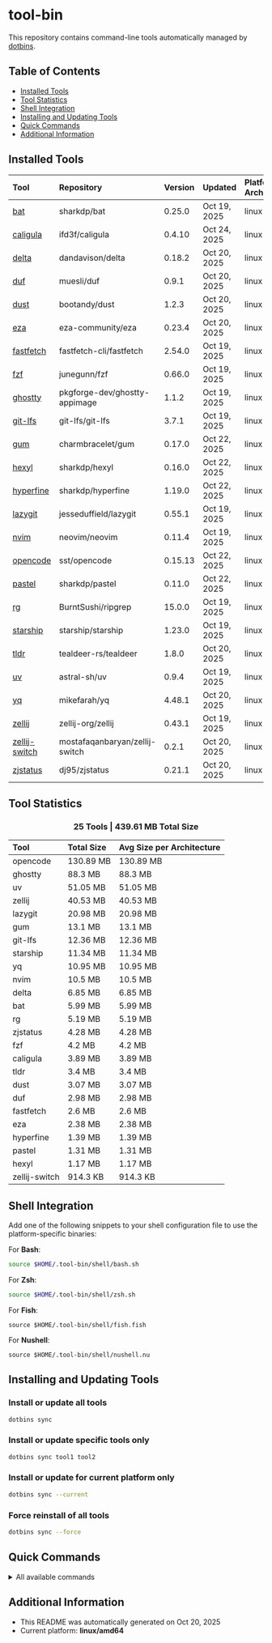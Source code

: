 # tool-bin
This repository contains command-line tools automatically managed by [dotbins](https://github.com/basnijholt/dotbins).

## Table of Contents

- [Installed Tools](#installed-tools)
- [Tool Statistics](#tool-statistics)
- [Shell Integration](#shell-integration)
- [Installing and Updating Tools](#installing-and-updating-tools)
- [Quick Commands](#quick-commands)
- [Additional Information](#additional-information)

## Installed Tools

| Tool | Repository | Version | Updated | Platforms & Architectures |
| :--- | :--------- | :------ | :------ | :------------------------ |
| [bat](https://github.com/sharkdp/bat) | sharkdp/bat | 0.25.0 | Oct 19, 2025 | linux (amd64) |
| [caligula](https://github.com/ifd3f/caligula) | ifd3f/caligula | 0.4.10 | Oct 24, 2025 | linux (amd64) |
| [delta](https://github.com/dandavison/delta) | dandavison/delta | 0.18.2 | Oct 20, 2025 | linux (amd64) |
| [duf](https://github.com/muesli/duf) | muesli/duf | 0.9.1 | Oct 20, 2025 | linux (amd64) |
| [dust](https://github.com/bootandy/dust) | bootandy/dust | 1.2.3 | Oct 20, 2025 | linux (amd64) |
| [eza](https://github.com/eza-community/eza) | eza-community/eza | 0.23.4 | Oct 20, 2025 | linux (amd64) |
| [fastfetch](https://github.com/fastfetch-cli/fastfetch) | fastfetch-cli/fastfetch | 2.54.0 | Oct 19, 2025 | linux (amd64) |
| [fzf](https://github.com/junegunn/fzf) | junegunn/fzf | 0.66.0 | Oct 19, 2025 | linux (amd64) |
| [ghostty](https://github.com/pkgforge-dev/ghostty-appimage) | pkgforge-dev/ghostty-appimage | 1.1.2 | Oct 19, 2025 | linux (amd64) |
| [git-lfs](https://github.com/git-lfs/git-lfs) | git-lfs/git-lfs | 3.7.1 | Oct 19, 2025 | linux (amd64) |
| [gum](https://github.com/charmbracelet/gum) | charmbracelet/gum | 0.17.0 | Oct 22, 2025 | linux (amd64) |
| [hexyl](https://github.com/sharkdp/hexyl) | sharkdp/hexyl | 0.16.0 | Oct 22, 2025 | linux (amd64) |
| [hyperfine](https://github.com/sharkdp/hyperfine) | sharkdp/hyperfine | 1.19.0 | Oct 22, 2025 | linux (amd64) |
| [lazygit](https://github.com/jesseduffield/lazygit) | jesseduffield/lazygit | 0.55.1 | Oct 19, 2025 | linux (amd64) |
| [nvim](https://github.com/neovim/neovim) | neovim/neovim | 0.11.4 | Oct 19, 2025 | linux (amd64) |
| [opencode](https://github.com/sst/opencode) | sst/opencode | 0.15.13 | Oct 22, 2025 | linux (amd64) |
| [pastel](https://github.com/sharkdp/pastel) | sharkdp/pastel | 0.11.0 | Oct 22, 2025 | linux (amd64) |
| [rg](https://github.com/BurntSushi/ripgrep) | BurntSushi/ripgrep | 15.0.0 | Oct 19, 2025 | linux (amd64) |
| [starship](https://github.com/starship/starship) | starship/starship | 1.23.0 | Oct 19, 2025 | linux (amd64) |
| [tldr](https://github.com/tealdeer-rs/tealdeer) | tealdeer-rs/tealdeer | 1.8.0 | Oct 20, 2025 | linux (amd64) |
| [uv](https://github.com/astral-sh/uv) | astral-sh/uv | 0.9.4 | Oct 19, 2025 | linux (amd64) |
| [yq](https://github.com/mikefarah/yq) | mikefarah/yq | 4.48.1 | Oct 20, 2025 | linux (amd64) |
| [zellij](https://github.com/zellij-org/zellij) | zellij-org/zellij | 0.43.1 | Oct 19, 2025 | linux (amd64) |
| [zellij-switch](https://github.com/mostafaqanbaryan/zellij-switch) | mostafaqanbaryan/zellij-switch | 0.2.1 | Oct 20, 2025 | linux (amd64) |
| [zjstatus](https://github.com/dj95/zjstatus) | dj95/zjstatus | 0.21.1 | Oct 20, 2025 | linux (amd64) |

## Tool Statistics

<div align='center'><h3>25 Tools | 439.61 MB Total Size</h3></div>

| Tool | Total Size | Avg Size per Architecture |
| :--- | :-------- | :------------------------ |
| opencode | 130.89 MB | 130.89 MB |
| ghostty | 88.3 MB | 88.3 MB |
| uv | 51.05 MB | 51.05 MB |
| zellij | 40.53 MB | 40.53 MB |
| lazygit | 20.98 MB | 20.98 MB |
| gum | 13.1 MB | 13.1 MB |
| git-lfs | 12.36 MB | 12.36 MB |
| starship | 11.34 MB | 11.34 MB |
| yq | 10.95 MB | 10.95 MB |
| nvim | 10.5 MB | 10.5 MB |
| delta | 6.85 MB | 6.85 MB |
| bat | 5.99 MB | 5.99 MB |
| rg | 5.19 MB | 5.19 MB |
| zjstatus | 4.28 MB | 4.28 MB |
| fzf | 4.2 MB | 4.2 MB |
| caligula | 3.89 MB | 3.89 MB |
| tldr | 3.4 MB | 3.4 MB |
| dust | 3.07 MB | 3.07 MB |
| duf | 2.98 MB | 2.98 MB |
| fastfetch | 2.6 MB | 2.6 MB |
| eza | 2.38 MB | 2.38 MB |
| hyperfine | 1.39 MB | 1.39 MB |
| pastel | 1.31 MB | 1.31 MB |
| hexyl | 1.17 MB | 1.17 MB |
| zellij-switch | 914.3 KB | 914.3 KB |

## Shell Integration

Add one of the following snippets to your shell configuration file to use the platform-specific binaries:

For **Bash**:
```bash
source $HOME/.tool-bin/shell/bash.sh
```

For **Zsh**:
```bash
source $HOME/.tool-bin/shell/zsh.sh
```

For **Fish**:
```fish
source $HOME/.tool-bin/shell/fish.fish
```

For **Nushell**:
```nu
source $HOME/.tool-bin/shell/nushell.nu
```

## Installing and Updating Tools

### Install or update all tools
```bash
dotbins sync
```

### Install or update specific tools only
```bash
dotbins sync tool1 tool2
```

### Install or update for current platform only
```bash
dotbins sync --current
```

### Force reinstall of all tools
```bash
dotbins sync --force
```

## Quick Commands

<details>
<summary>All available commands</summary>

```
dotbins list           # List all available tools
dotbins init           # Initialize directory structure
dotbins sync           # Install and update tools to their latest versions
dotbins readme         # Regenerate this README
dotbins status         # Show installed tool versions
dotbins get REPO       # Install tool directly to ~/.local/bin
```

For detailed usage information, run `dotbins --help` or `dotbins <command> --help`
</details>

## Additional Information

* This README was automatically generated on Oct 20, 2025
* Current platform: **linux/amd64**
